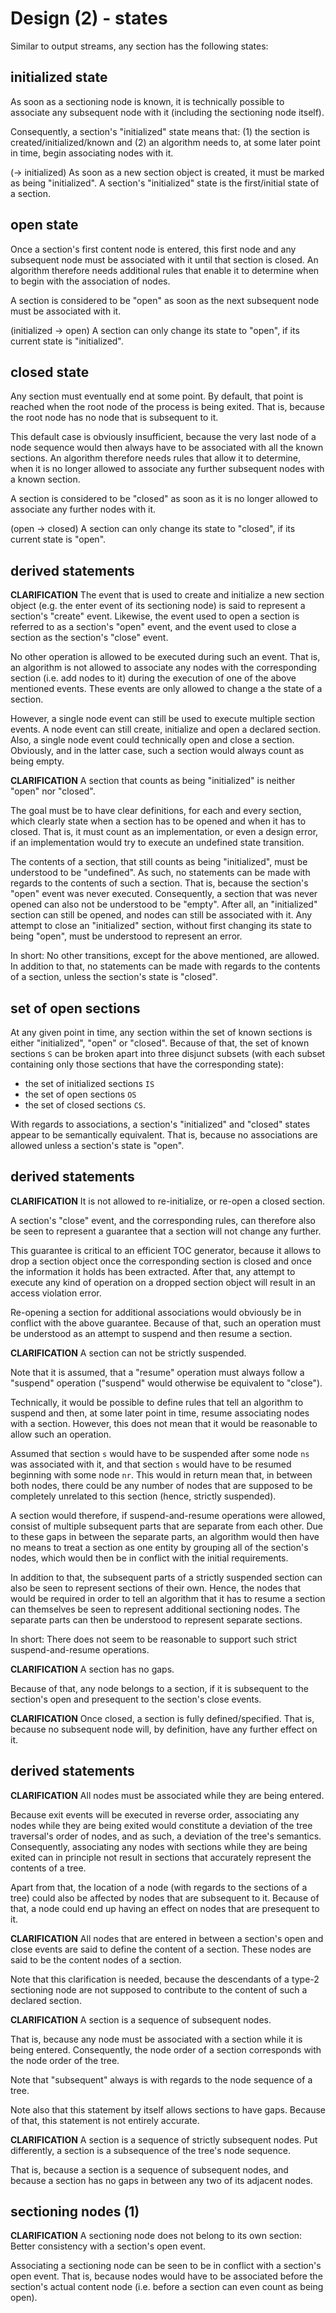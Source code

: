 
<!-- ======================================================================= -->
# Design (2) - states

Similar to output streams, any section has the following states:

<!-- ======================================================================= -->
## initialized state

As soon as a sectioning node is known, it is technically possible to associate
any subsequent node with it (including the sectioning node itself).

Consequently, a section's "initialized" state means that: (1) the section is
created/initialized/known and (2) an algorithm needs to, at some later point
in time, begin associating nodes with it.

(-> initialized)
As soon as a new section object is created, it must be marked as being
"initialized". A section's "initialized" state is the first/initial state
of a section.

<!-- ======================================================================= -->
## open state

Once a section's first content node is entered, this first node and any
subsequent node must be associated with it until that section is closed. An
algorithm therefore needs additional rules that enable it to determine when
to begin with the association of nodes.

A section is considered to be "open" as soon as the next subsequent node
must be associated with it.

(initialized -> open)
A section can only change its state to "open",
if its current state is "initialized".

<!-- ======================================================================= -->
## closed state

Any section must eventually end at some point. By default, that point is
reached when the root node of the process is being exited. That is, because
the root node has no node that is subsequent to it.

This default case is obviously insufficient, because the very last node of
a node sequence would then always have to be associated with all the known
sections. An algorithm therefore needs rules that allow it to determine,
when it is no longer allowed to associate any further subsequent nodes with
a known section.

A section is considered to be "closed" as soon as it is no longer allowed
to associate any further nodes with it.

(open -> closed)
A section can only change its state to "closed",
if its current state is "open".

<!-- ======================================================================= -->
## derived statements

**CLARIFICATION**
The event that is used to create and initialize a new section object (e.g. the
enter event of its sectioning node) is said to represent a section's "create"
event. Likewise, the event used to open a section is referred to as a section's
"open" event, and the event used to close a section as the section's "close"
event.

No other operation is allowed to be executed during such an event. That is, an
algorithm is not allowed to associate any nodes with the corresponding section
(i.e. add nodes to it) during the execution of one of the above mentioned
events. These events are only allowed to change a the state of a section.

However, a single node event can still be used to execute multiple section
events. A node event can still create, initialize and open a declared section.
Also, a single node event could technically open and close a section. Obviously,
and in the latter case, such a section would always count as being empty.

**CLARIFICATION**
A section that counts as being "initialized" is neither "open" nor "closed".

The goal must be to have clear definitions, for each and every section, which
clearly state when a section has to be opened and when it has to closed. That
is, it must count as an implementation, or even a design error, if an
implementation would try to execute an undefined state transition.

The contents of a section, that still counts as being "initialized", must be
understood to be "undefined". As such, no statements can be made with regards
to the contents of such a section. That is, because the section's "open" event
was never executed. Consequently, a section that was never opened can also not
be understood to be "empty". After all, an "initialized" section can still be
opened, and nodes can still be associated with it. Any attempt to close an
"initialized" section, without first changing its state to being "open", must
be understood to represent an error.

In short: No other transitions, except for the above mentioned, are allowed.
In addition to that, no statements can be made with regards to the contents
of a section, unless the section's state is "closed".

<!-- ======================================================================= -->
## set of open sections

At any given point in time, any section within the set of known sections is
either "initialized", "open" or "closed". Because of that, the set of known
sections `S` can be broken apart into three disjunct subsets (with each
subset containing only those sections that have the corresponding state):

* the set of initialized sections `IS`
* the set of open sections `OS`
* the set of closed sections `CS`.

With regards to associations, a section's "initialized" and "closed" states
appear to be semantically equivalent. That is, because no associations are
allowed unless a section's state is "open".

<!-- ======================================================================= -->
## derived statements

**CLARIFICATION**
It is not allowed to re-initialize, or re-open a closed section.

A section's "close" event, and the corresponding rules, can therefore also
be seen to represent a guarantee that a section will not change any further.

This guarantee is critical to an efficient TOC generator, because it allows to
drop a section object once the corresponding section is closed and once the
information it holds has been extracted. After that, any attempt to execute any
kind of operation on a dropped section object will result in an access violation
error.

Re-opening a section for additional associations would obviously be in conflict
with the above guarantee. Because of that, such an operation must be understood
as an attempt to suspend and then resume a section.

**CLARIFICATION**
A section can not be strictly suspended.

Note that it is assumed, that a "resume" operation must always follow a
"suspend" operation ("suspend" would otherwise be equivalent to "close").

Technically, it would be possible to define rules that tell an algorithm to
suspend and then, at some later point in time, resume associating nodes with a
section. However, this does not mean that it would be reasonable to allow such
an operation.

Assumed that section `s` would have to be suspended after some node `ns` was
associated with it, and that section `s` would have to be resumed beginning
with some node `nr`. This would in return mean that, in between both nodes,
there could be any number of nodes that are supposed to be completely
unrelated to this section (hence, strictly suspended).

A section would therefore, if suspend-and-resume operations were allowed,
consist of multiple subsequent parts that are separate from each other. Due to
these gaps in between the separate parts, an algorithm would then have no means
to treat a section as one entity by grouping all of the section's nodes, which
would then be in conflict with the initial requirements.

In addition to that, the subsequent parts of a strictly suspended section can
also be seen to represent sections of their own. Hence, the nodes that would be
required in order to tell an algorithm that it has to resume a section can
themselves be seen to represent additional sectioning nodes. The separate parts
can then be understood to represent separate sections.

In short: There does not seem to be reasonable to support such strict
suspend-and-resume operations.

**CLARIFICATION**
A section has no gaps.

Because of that, any node belongs to a section, if it is subsequent to the
section's open and presequent to the section's close events.

**CLARIFICATION**
Once closed, a section is fully defined/specified. That is, because no
subsequent node will, by definition, have any further effect on it.

<!-- ======================================================================= -->
## derived statements

**CLARIFICATION**
All nodes must be associated while they are being entered.

Because exit events will be executed in reverse order, associating any nodes
while they are being exited would constitute a deviation of the tree traversal's
order of nodes, and as such, a deviation of the tree's semantics. Consequently,
associating any nodes with sections while they are being exited can in principle
not result in sections that accurately represent the contents of a tree.

Apart from that, the location of a node (with regards to the sections of a tree)
could also be affected by nodes that are subsequent to it. Because of that, a
node could end up having an effect on nodes that are presequent to it.

**CLARIFICATION**
All nodes that are entered in between a section's open and close events
are said to define the content of a section. These nodes are said to be
the content nodes of a section.

Note that this clarification is needed, because the descendants of a type-2
sectioning node are not supposed to contribute to the content of such a
declared section.

**CLARIFICATION**
A section is a sequence of subsequent nodes.

That is, because any node must be associated with a section while it is being
entered. Consequently, the node order of a section corresponds with the node
order of the tree.

Note that "subsequent" always is with regards to the node sequence of a tree.

Note also that this statement by itself allows sections to have gaps.
Because of that, this statement is not entirely accurate.

**CLARIFICATION**
A section is a sequence of strictly subsequent nodes.
Put differently, a section is a subsequence of the tree's node sequence.

That is, because a section is a sequence of subsequent nodes, and because a
section has no gaps in between any two of its adjacent nodes.

<!-- ======================================================================= -->
## sectioning nodes (1)

**CLARIFICATION**
A sectioning node does not belong to its own section:
Better consistency with a section's open event.

Associating a sectioning node can be seen to be in conflict with a section's
open event. That is, because nodes would have to be associated before the
section's actual content node (i.e. before a section can even count as being
open).
